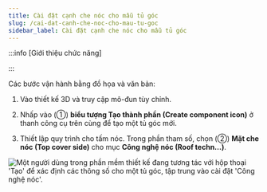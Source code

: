 ```yaml
---
title: Cài đặt cạnh che nóc cho mẫu tủ góc
slug: /cai-dat-canh-che-noc-cho-mau-tu-goc
sidebar_label: Cài đặt cạnh che nóc cho mẫu tủ góc
---
```


:::info [Giới thiệu chức năng]

:::

Các bước vận hành bằng đồ họa và văn bản:

1. Vào thiết kế 3D và truy cập mô-đun tùy chỉnh.

2. Nhấp vào (①) **biểu tượng Tạo thành phần (Create component icon)** ở thanh công cụ trên cùng để tạo một tủ góc mới.

3. Thiết lập quy trình cho tấm nóc. Trong phần tham số, chọn (②) **Mặt che nóc (Top cover side)** cho mục **Công nghệ nóc (Roof techn...)**.

![Một người dùng trong phần mềm thiết kế đang tương tác với hộp thoại 'Tạo' để xác định các thông số cho một tủ góc, tập trung vào cài đặt 'Công nghệ nóc'.](https://storage.googleapis.com/jegavn_kb/images/2b4594cb-5696-4295-9e68-2c8bd9c44708.png)